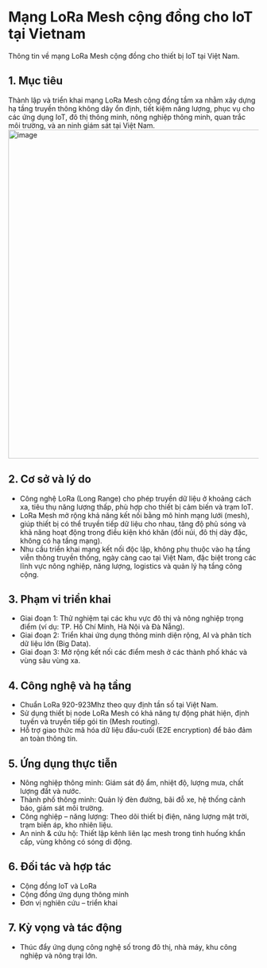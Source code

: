 # Mạng LoRa Mesh cộng đồng cho IoT tại Vietnam
Thông tin về mạng LoRa Mesh cộng đồng cho thiết bị IoT tại Việt Nam.

## 1. Mục tiêu
Thành lập và triển khai mạng LoRa Mesh cộng đồng tầm xa nhằm xây dựng hạ tầng truyền thông không dây ổn định, tiết kiệm năng lượng, phục vụ cho các ứng dụng IoT, đô thị thông minh, nông nghiệp thông minh, quan trắc môi trường, và an ninh giám sát tại Việt Nam.
<img width="1028" height="662" alt="image" src="https://github.com/user-attachments/assets/19b97bda-8fe2-439e-a0d7-c0ceadf7d837" />

## 2. Cơ sở và lý do
- Công nghệ LoRa (Long Range) cho phép truyền dữ liệu ở khoảng cách xa, tiêu thụ năng lượng thấp, phù hợp cho thiết bị cảm biến và trạm IoT.
- LoRa Mesh mở rộng khả năng kết nối bằng mô hình mạng lưới (mesh), giúp thiết bị có thể truyền tiếp dữ liệu cho nhau, tăng độ phủ sóng và khả năng hoạt động trong điều kiện khó khăn (đồi núi, đô thị dày đặc, không có hạ tầng mạng).
- Nhu cầu triển khai mạng kết nối độc lập, không phụ thuộc vào hạ tầng viễn thông truyền thống, ngày càng cao tại Việt Nam, đặc biệt trong các lĩnh vực nông nghiệp, năng lượng, logistics và quản lý hạ tầng công cộng.

## 3. Phạm vi triển khai
- Giai đoạn 1: Thử nghiệm tại các khu vực đô thị và nông nghiệp trọng điểm (ví dụ: TP. Hồ Chí Minh, Hà Nội và Đà Nẵng).
- Giai đoạn 2: Triển khai ứng dụng thông minh diện rộng, AI và phân tích dữ liệu lớn (Big Data).
- Giai đoạn 3: Mở rộng kết nối các điểm mesh ở các thành phố khác và vùng sâu vùng xa.

## 4. Công nghệ và hạ tầng
- Chuẩn LoRa 920-923Mhz theo quy định tần số tại Việt Nam.
- Sử dụng thiết bị node LoRa Mesh có khả năng tự động phát hiện, định tuyến và truyền tiếp gói tin (Mesh routing).
- Hỗ trợ giao thức mã hóa dữ liệu đầu-cuối (E2E encryption) để bảo đảm an toàn thông tin.

## 5. Ứng dụng thực tiễn
- Nông nghiệp thông minh: Giám sát độ ẩm, nhiệt độ, lượng mưa, chất lượng đất và nước.
- Thành phố thông minh: Quản lý đèn đường, bãi đỗ xe, hệ thống cảnh báo, giám sát môi trường.
- Công nghiệp – năng lượng: Theo dõi thiết bị điện, năng lượng mặt trời, trạm biến áp, kho nhiên liệu.
- An ninh & cứu hộ: Thiết lập kênh liên lạc mesh trong tình huống khẩn cấp, vùng không có sóng di động.

## 6. Đối tác và hợp tác
- Cộng đồng IoT và LoRa
- Cộng đồng ứng dụng thông minh
- Đơn vị nghiên cứu – triển khai

## 7. Kỳ vọng và tác động
- Thúc đẩy ứng dụng công nghệ số trong đô thị, nhà máy, khu công nghiệp và nông trại lớn.

